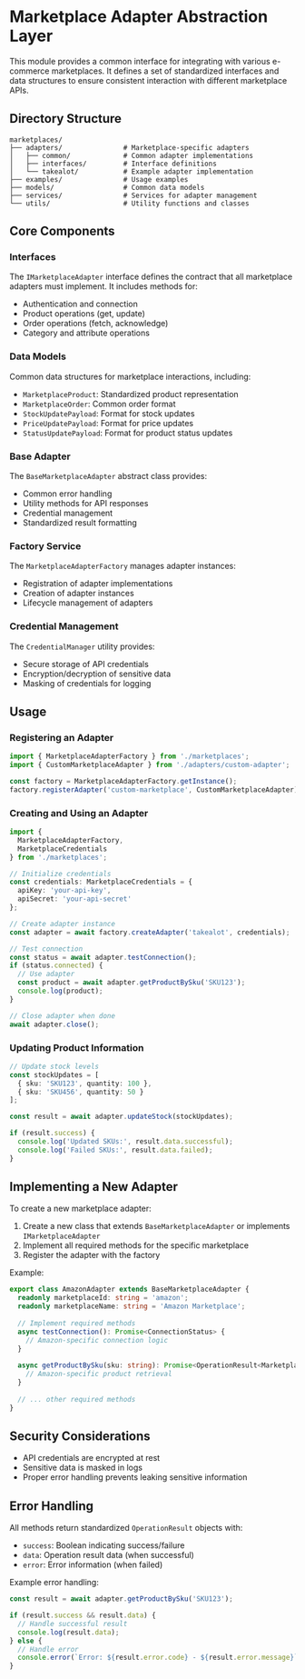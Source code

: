 # Marketplace Adapter Abstraction Layer

This module provides a common interface for integrating with various e-commerce marketplaces. It defines a set of standardized interfaces and data structures to ensure consistent interaction with different marketplace APIs.

## Directory Structure

```
marketplaces/
├── adapters/               # Marketplace-specific adapters
│   ├── common/             # Common adapter implementations
│   ├── interfaces/         # Interface definitions
│   └── takealot/           # Example adapter implementation
├── examples/               # Usage examples
├── models/                 # Common data models
├── services/               # Services for adapter management
└── utils/                  # Utility functions and classes
```

## Core Components

### Interfaces

The `IMarketplaceAdapter` interface defines the contract that all marketplace adapters must implement. It includes methods for:

- Authentication and connection
- Product operations (get, update)
- Order operations (fetch, acknowledge)
- Category and attribute operations

### Data Models

Common data structures for marketplace interactions, including:

- `MarketplaceProduct`: Standardized product representation
- `MarketplaceOrder`: Common order format
- `StockUpdatePayload`: Format for stock updates
- `PriceUpdatePayload`: Format for price updates
- `StatusUpdatePayload`: Format for product status updates

### Base Adapter

The `BaseMarketplaceAdapter` abstract class provides:

- Common error handling
- Utility methods for API responses
- Credential management
- Standardized result formatting

### Factory Service

The `MarketplaceAdapterFactory` manages adapter instances:

- Registration of adapter implementations
- Creation of adapter instances
- Lifecycle management of adapters

### Credential Management

The `CredentialManager` utility provides:

- Secure storage of API credentials
- Encryption/decryption of sensitive data
- Masking of credentials for logging

## Usage

### Registering an Adapter

```typescript
import { MarketplaceAdapterFactory } from './marketplaces';
import { CustomMarketplaceAdapter } from './adapters/custom-adapter';

const factory = MarketplaceAdapterFactory.getInstance();
factory.registerAdapter('custom-marketplace', CustomMarketplaceAdapter);
```

### Creating and Using an Adapter

```typescript
import { 
  MarketplaceAdapterFactory, 
  MarketplaceCredentials 
} from './marketplaces';

// Initialize credentials
const credentials: MarketplaceCredentials = {
  apiKey: 'your-api-key',
  apiSecret: 'your-api-secret'
};

// Create adapter instance
const adapter = await factory.createAdapter('takealot', credentials);

// Test connection
const status = await adapter.testConnection();
if (status.connected) {
  // Use adapter
  const product = await adapter.getProductBySku('SKU123');
  console.log(product);
}

// Close adapter when done
await adapter.close();
```

### Updating Product Information

```typescript
// Update stock levels
const stockUpdates = [
  { sku: 'SKU123', quantity: 100 },
  { sku: 'SKU456', quantity: 50 }
];

const result = await adapter.updateStock(stockUpdates);

if (result.success) {
  console.log('Updated SKUs:', result.data.successful);
  console.log('Failed SKUs:', result.data.failed);
}
```

## Implementing a New Adapter

To create a new marketplace adapter:

1. Create a new class that extends `BaseMarketplaceAdapter` or implements `IMarketplaceAdapter`
2. Implement all required methods for the specific marketplace
3. Register the adapter with the factory

Example:

```typescript
export class AmazonAdapter extends BaseMarketplaceAdapter {
  readonly marketplaceId: string = 'amazon';
  readonly marketplaceName: string = 'Amazon Marketplace';
  
  // Implement required methods
  async testConnection(): Promise<ConnectionStatus> {
    // Amazon-specific connection logic
  }
  
  async getProductBySku(sku: string): Promise<OperationResult<MarketplaceProduct>> {
    // Amazon-specific product retrieval
  }
  
  // ... other required methods
}
```

## Security Considerations

- API credentials are encrypted at rest
- Sensitive data is masked in logs
- Proper error handling prevents leaking sensitive information

## Error Handling

All methods return standardized `OperationResult` objects with:

- `success`: Boolean indicating success/failure
- `data`: Operation result data (when successful)
- `error`: Error information (when failed)

Example error handling:

```typescript
const result = await adapter.getProductBySku('SKU123');

if (result.success && result.data) {
  // Handle successful result
  console.log(result.data);
} else {
  // Handle error
  console.error(`Error: ${result.error.code} - ${result.error.message}`);
}
```